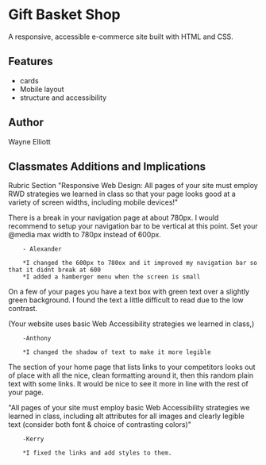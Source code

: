 # Gift Basket Shop

A responsive, accessible e-commerce site built with HTML and CSS.

## Features
- cards 
- Mobile layout
- structure and accessibility

## Author
Wayne Elliott

## Classmates Additions and Implications

Rubric Section "Responsive Web Design: All pages of your site must employ RWD strategies we learned in class so that your page looks good at a variety of screen widths, including mobile devices!"

There is a break in your navigation page at about 780px. I would recommend to setup your navigation bar to be vertical at this point. Set your @media max width to 780px instead of 600px.

        - Alexander 

        *I changed the 600px to 780ox and it improved my navigation bar so that it didnt break at 600
        *I added a hamberger menu when the screen is small

On a few of your pages you have a text box with green text over a slightly green background. I found the text a little difficult to read due to the low contrast.

(Your website uses basic Web Accessibility strategies we learned in class,)

        -Anthony

        *I changed the shadow of text to make it more legible

The section of your home page that lists links to your competitors looks out of place with all the nice, clean formatting around it, then this random plain text with some links. It would be nice to see it more in line with the rest of your page. 

"All pages of your site must employ basic Web Accessibility strategies we learned in class, including alt attributes for all images and clearly legible text (consider both font & choice of contrasting colors)"

        -Kerry

        *I fixed the links and add styles to them.